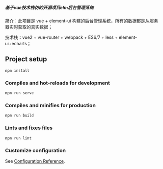 ##### 基于vue技术栈仿的开源项目elm后台管理系统

简介：此项目是 vue + element-ui 构建的后台管理系统，所有的数据都是从服务器实时获取的真实数据；

技术栈：vue2 + vue-router + webpack + ES6/7 + less + element-ui+echarts；

## Project setup
```
npm install
```

### Compiles and hot-reloads for development
```
npm run serve
```

### Compiles and minifies for production
```
npm run build
```

### Lints and fixes files
```
npm run lint
```

### Customize configuration
See [Configuration Reference](https://cli.vuejs.org/config/).
